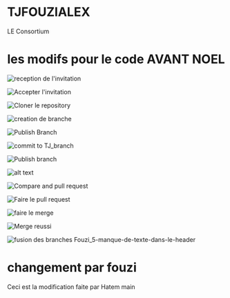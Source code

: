 # TJFOUZIALEX
 LE Consortium

les modifs pour le code AVANT NOEL
=======
![reception de l'invitation](p1-2.png)

![Accepter l'invitation](p2.png)

![Cloner le repository](p6.png)

![creation de branche](p7.png)

![Publish Branch](p8.png)

![commit to TJ_branch](p9.png)

![Publish branch](p10.png)

![alt text](p11.png)

![Compare and pull request](p12.png)

![Faire le pull request](p13.png)

![faire le merge](p14.png)

![Merge reussi](p15.png)

![fusion des branches](P16.png)
Fouzi_5-manque-de-texte-dans-le-header
# changement par fouzi

Ceci est la modification faite par Hatem
 main
